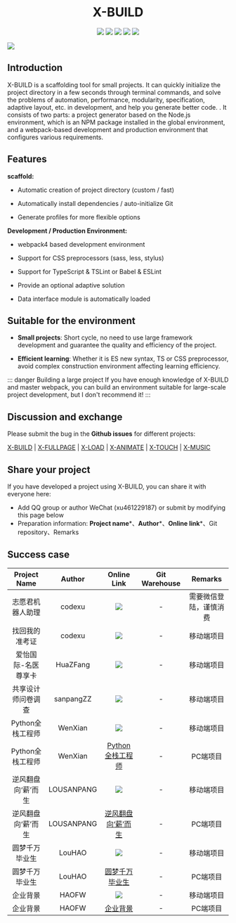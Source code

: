 <h1 align="center">X-BUILD</h1>
<p align="center">
  <a href="https://travis-ci.org/codexu/x-build"><img src="https://travis-ci.org/codexu/x-build.svg?branch=master" /></a>
  <a href="https://www.npmjs.com/package/x-build"><img src="https://img.shields.io/npm/v/x-build.svg" /></a>
  <a href="https://www.npmjs.com/package/x-build"><img src="https://img.shields.io/npm/dm/x-build.svg" /></a>
  <a href="https://github.com/codexu/x-build/blob/master/LICENSE"><img src="https://img.shields.io/github/license/mashape/apistatus.svg" /></a>
  <a href="https://github.com/codexu/x-build/"><img src="https://img.shields.io/github/stars/codexu/x-build.svg?style=social" /></a>
</p>

![](http://ww2.sinaimg.cn/large/006tNc79ly1g3yij4uah1g30rs0hzdnt.gif)


## Introduction

X-BUILD is a scaffolding tool for small projects. It can quickly initialize the project directory in a few seconds through terminal commands, and solve the problems of automation, performance, modularity, specification, adaptive layout, etc. in development, and help you generate better code. . It consists of two parts: a project generator based on the Node.js environment, which is an NPM package installed in the global environment, and a webpack-based development and production environment that configures various requirements.

## Features

**scaffold:**

- Automatic creation of project directory (custom / fast)

- Automatically install dependencies / auto-initialize Git

- Generate profiles for more flexible options

**Development / Production Environment:**

- webpack4 based development environment

- Support for CSS preprocessors (sass, less, stylus)

- Support for TypeScript & TSLint or Babel & ESLint

- Provide an optional adaptive solution

- Data interface module is automatically loaded

## Suitable for the environment

- **Small projects**: Short cycle, no need to use large framework development and guarantee the quality and efficiency of the project.

- **Efficient learning**: Whether it is ES new syntax, TS or CSS preprocessor, avoid complex construction environment affecting learning efficiency.

::: danger Building a large project
If you have enough knowledge of X-BUILD and master webpack, you can build an environment suitable for large-scale project development, but I don't recommend it!
:::

## Discussion and exchange

Please submit the bug in the **Github issues** for different projects:

[X-BUILD](https://github.com/codexu/x-build/issues) |
[X-FULLPAGE](https://github.com/codexu/x-fullpage/issues) |
[X-LOAD](https://github.com/codexu/x-load/issues) |
[X-ANIMATE](https://github.com/codexu/x-animate/issues) |
[X-TOUCH](https://github.com/codexu/x-touch/issues) |
[X-MUSIC](https://github.com/codexu/x-music/issues)

## Share your project

If you have developed a project using X-BUILD, you can share it with everyone here:

- Add QQ group or author WeChat (xu461229187) or submit by modifying this page below
- Preparation information: **Project name***、**Author***、**Online link***、Git repository、Remarks

## Success case

Project Name | Author | Online Link | Git Warehouse | Remarks
:-: | :-: | :-: | :-: | :-:
志愿君机器人助理 | codexu | ![](http://ww3.sinaimg.cn/large/006tNc79ly1g4p4gs2z82j30280280mq.jpg) | - | 需要微信登陆，谨慎消费
找回我的准考证 | codexu | ![](http://ww2.sinaimg.cn/large/006tNc79ly1g4p4gc93ljj30280280ll.jpg) | - | 移动端项目
爱怡国际-名医尊享卡 | HuaZFang | ![](http://ww2.sinaimg.cn/large/006tNc79ly1g4p4fibu6lj30280280sh.jpg) | - | 移动端项目
共享设计师问卷调查 | sanpangZZ | <img src='https://github.com/LOUSANPANG/Picture-library/blob/master/codeImg/h5dcwj.png'> | - | 移动端项目
Python全栈工程师 | WenXian | <img src='https://github.com/LOUSANPANG/Picture-library/blob/master/codeImg/h5python.png' > | - | 移动端项目
Python全栈工程师 | WenXian | [Python全栈工程师](http://www.zretc.com/pages/course-python/) | - | PC端项目
逆风翻盘向‘薪’而生 | LOUSANPANG | <img src='https://github.com/LOUSANPANG/Picture-library/blob/master/codeImg/h5nffp.png' > | - | 移动端项目
逆风翻盘向‘薪’而生 | LOUSANPANG | [逆风翻盘向‘薪’而生](http://www.zretc.com/pages/InternetAgePc-ad/) | - | PC端项目
圆梦千万毕业生 | LouHAO | <img src='https://github.com/LOUSANPANG/Picture-library/blob/master/codeImg/h5yuanmeng.png'> | - | 移动端项目
圆梦千万毕业生 | LouHAO | [圆梦千万毕业生](http://www.zretc.com/pages/DreamGraduate-Pc/) | - | PC端项目
企业背景 | HAOFW | <img src='https://github.com/LOUSANPANG/Picture-library/blob/master/codeImg/h5qiye.png'> | - | 移动端项目
企业背景 | HAOFW | [企业背景](http://zretc.com/pages/famous-enterprise/) | - | PC端项目

